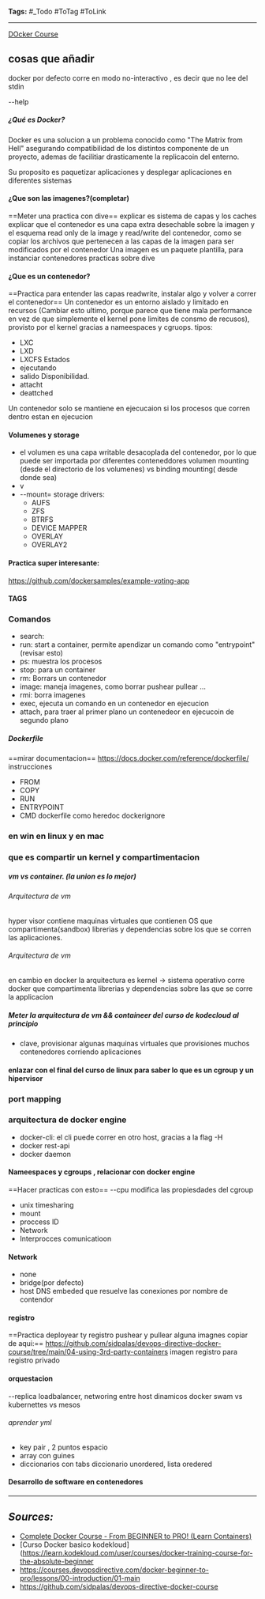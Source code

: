 **Tags:** #_Todo
#ToTag #ToLink 
- - -
[DOcker Course](https://learn.kodekloud.com/user/courses/docker-training-course-for-the-absolute-beginner)
## cosas que añadir
docker por defecto corre en modo no-interactivo , es decir que no lee del stdin

--help 
##### ¿Qué es Docker?

Docker es una solucion a un problema conocido como "The Matrix from Hell" asegurando compatibilidad de los distintos componente de un proyecto, ademas de facilitiar drasticamente  la replicacoin del enterno.

Su proposito es paquetizar aplicaciones y desplegar aplicaciones en diferentes sistemas

#### ¿Que son las imagenes?(completar)
==Meter una practica con dive==
explicar es sistema de capas y los caches
explicar que el contenedor es una capa extra desechable sobre la imagen y el esquema read only de la image y read/write del contenedor, como se copiar los archivos que pertenecen a las capas de la imagen para ser modificados por el contenedor
Una imagen es un paquete plantilla,  para instanciar contenedores
practicas sobre dive

#### ¿Que es un contenedor?
==Practica para entender las capas readwrite, instalar algo y volver a correr el contenedor==
Un contenedor es un entorno aislado y limitado en recursos (Cambiar esto ultimo, porque parece que tiene mala performance en vez de que simplemente el kernel pone limites de consmo de recusos), provisto por el kernel gracias a nameespaces y cgruops.
tipos:
-  LXC
- LXD
- LXCFS
Estados
- ejecutando
- salido
Disponibilidad.
- attacht
- deattched

Un contenedor solo se mantiene en ejecucaion si los procesos que corren dentro estan en ejecucion

#### Volumenes y storage
- el volumen es una capa writable desacoplada del contenedor, por lo que puede ser importada por diferentes conteneddores
volumen mounting (desde el directorio de los volumenes) vs binding mounting( desde donde sea) 
- v 
- --mount=
storage drivers:
	- AUFS
	- ZFS
	- BTRFS
	- DEVICE MAPPER
	- OVERLAY
	- OVERLAY2
#### Practica super interesante:
https://github.com/dockersamples/example-voting-app
#### TAGS

### Comandos
- search:
- run: start a container, permite apendizar un comando como "entrypoint" (revisar esto)
- ps: muestra los procesos
- stop: para un container
- rm: Borrars un contenedor
- image: maneja imagenes, como borrar pushear pullear ...
- rmi: borra imagenes
- exec, ejecuta un comando en un contenedor en ejecucion
- attach, para traer al primer plano un contenedeor en ejecucoin de segundo plano


##### Dockerfile
==mirar documentacion==
https://docs.docker.com/reference/dockerfile/
instrucciones
- FROM
- COPY
- RUN
- ENTRYPOINT
- CMD
dockerfile como heredoc
dockerignore
### en win en linux y en mac
### que es compartir un kernel y compartimentacion
##### vm vs container. (la union es lo mejor)
###### Arquitectura de vm
hyper visor contiene maquinas virtuales que contienen OS que compartimenta(sandbox) librerias y dependencias sobre los que se corren las aplicaciones.

###### Arquitectura de vm
en cambio en docker la arquitectura es
kernel -> sistema operativo corre docker que compartimenta librerias y dependencias sobre las que se corre la applicacion

##### Meter la arquitectura de vm && containeer del curso de kodecloud al principio
- clave, provisionar algunas maquinas virtuales que provisiones muchos contenedores corriendo aplicaciones
#### enlazar con el final del curso de linux para saber lo que es un cgroup y un hipervisor


### port mapping
### arquitectura de docker engine
- docker-cli: el cli puede correr en otro host, gracias a la flag -H
- docker rest-api
- docker daemon
#### Nameespaces y cgroups , relacionar con docker engine
==Hacer practicas con esto==
--cpu modifica las propiesdades del cgroup
- unix timesharing
- mount
- proccess ID
- Network
- Interprocces comunicatioon
#### Network
- none
- bridge(por defecto)
- host
DNS embeded que resuelve las conexiones por nombre de contendor
#### registro
==Practica deployear ty registro pushear y pullear alguna imagnes copiar de aqui:==
https://github.com/sidpalas/devops-directive-docker-course/tree/main/04-using-3rd-party-containers
imagen registro para registro privado

#### orquestacion
--replica
loadbalancer, 
networing entre host dinamicos
docker swam vs kubernettes vs mesos

###### aprender yml
- key pair , 2 puntos espacio
- array con guines
- diccionarios con tabs
diccionario unordered, lista oredered
#### Desarrollo de software en contenedores
####

- - - 
## ***Sources:***
- [Complete Docker Course - From BEGINNER to PRO! (Learn Containers)](https://www.youtube.com/watch?v=RqTEHSBrYFw&list=WL&index=1&t=1s)
- [Curso Docker basico kodekloud](https://learn.kodekloud.com/user/courses/docker-training-course-for-the-absolute-beginner
- https://courses.devopsdirective.com/docker-beginner-to-pro/lessons/00-introduction/01-main
- https://github.com/sidpalas/devops-directive-docker-course